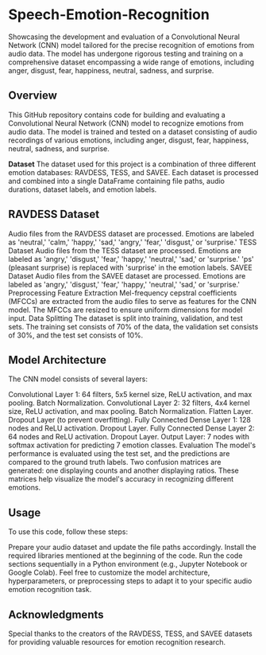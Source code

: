 # Speech-Emotion-Recognition

Showcasing the development and evaluation of a Convolutional Neural Network (CNN) model tailored for the precise recognition of emotions from audio data. The model has undergone rigorous testing and training on a comprehensive dataset encompassing a wide range of emotions, including anger, disgust, fear, happiness, neutral, sadness, and surprise.

## Overview

This GitHub repository contains code for building and evaluating a Convolutional Neural Network (CNN) model to recognize emotions from audio data. The model is trained and tested on a dataset consisting of audio recordings of various emotions, including anger, disgust, fear, happiness, neutral, sadness, and surprise.

**Dataset**
The dataset used for this project is a combination of three different emotion databases: RAVDESS, TESS, and SAVEE. Each dataset is processed and combined into a single DataFrame containing file paths, audio durations, dataset labels, and emotion labels.

## RAVDESS Dataset

Audio files from the RAVDESS dataset are processed.
Emotions are labeled as 'neutral,' 'calm,' 'happy,' 'sad,' 'angry,' 'fear,' 'disgust,' or 'surprise.'
TESS Dataset
Audio files from the TESS dataset are processed.
Emotions are labeled as 'angry,' 'disgust,' 'fear,' 'happy,' 'neutral,' 'sad,' or 'surprise.'
'ps' (pleasant surprise) is replaced with 'surprise' in the emotion labels.
SAVEE Dataset
Audio files from the SAVEE dataset are processed.
Emotions are labeled as 'angry,' 'disgust,' 'fear,' 'happy,' 'neutral,' 'sad,' or 'surprise.'
Preprocessing
Feature Extraction
Mel-frequency cepstral coefficients (MFCCs) are extracted from the audio files to serve as features for the CNN model.
The MFCCs are resized to ensure uniform dimensions for model input.
Data Splitting
The dataset is split into training, validation, and test sets.
The training set consists of 70% of the data, the validation set consists of 30%, and the test set consists of 10%.

## Model Architecture

The CNN model consists of several layers:

Convolutional Layer 1: 64 filters, 5x5 kernel size, ReLU activation, and max pooling.
Batch Normalization.
Convolutional Layer 2: 32 filters, 4x4 kernel size, ReLU activation, and max pooling.
Batch Normalization.
Flatten Layer.
Dropout Layer (to prevent overfitting).
Fully Connected Dense Layer 1: 128 nodes and ReLU activation.
Dropout Layer.
Fully Connected Dense Layer 2: 64 nodes and ReLU activation.
Dropout Layer.
Output Layer: 7 nodes with softmax activation for predicting 7 emotion classes.
Evaluation
The model's performance is evaluated using the test set, and the predictions are compared to the ground truth labels. Two confusion matrices are generated: one displaying counts and another displaying ratios. These matrices help visualize the model's accuracy in recognizing different emotions.

## Usage

To use this code, follow these steps:

Prepare your audio dataset and update the file paths accordingly.
Install the required libraries mentioned at the beginning of the code.
Run the code sections sequentially in a Python environment (e.g., Jupyter Notebook or Google Colab).
Feel free to customize the model architecture, hyperparameters, or preprocessing steps to adapt it to your specific audio emotion recognition task.


## Acknowledgments

Special thanks to the creators of the RAVDESS, TESS, and SAVEE datasets for providing valuable resources for emotion recognition research.






